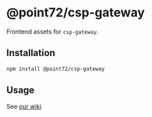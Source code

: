 # @point72/csp-gateway

Frontend assets for `csp-gateway`.

## Installation

```bash
npm install @point72/csp-gateway
```

## Usage

See [our wiki](https://github.com/Point72/csp-gateway/wiki/Develop#Extending-the-UI).
